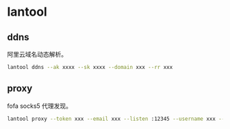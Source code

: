 # lantool

## ddns

阿里云域名动态解析。

```bash
lantool ddns --ak xxxx --sk xxxx --domain xxx --rr xxx
```

## proxy

fofa socks5 代理发现。

```bash
lantool proxy --token xxx --email xxx --listen :12345 --username xxx --password xxx
```

